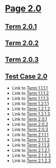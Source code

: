 # [Page 2.0](#page-20)

## [Term 2.0.1](#term-201)

## [Term 2.0.2](#term-202)

## [Term 2.0.3](#term-203)

## [Test Case 2.0](#test-case-20)

*   Link to [Term 1.1.1.1](http://my.org/chapter-1/section-1-1/page-1-1-1.html#term-1111)
*   Link to [Term 1.1.1.2](http://my.org/chapter-1/section-1-1/page-1-1-1.html#term-1112)
*   Link to [Term 1.1.1.3](http://my.org/chapter-1/section-1-1/page-1-1-1.html#term-1113)
*   Link to [Term 1.2.1.1](http://my.org/chapter-1/section-1-2/page-1-2-1.html#term-1211)
*   Link to [Term 1.2.1.2](http://my.org/chapter-1/section-1-2/page-1-2-1.html#term-1212)
*   Link to [Term 1.2.1.3](http://my.org/chapter-1/section-1-2/page-1-2-1.html#term-1213)
*   Link to [Term 2.0.1](http://my.org/chapter-2/page-2-0.html#term-201)
*   Link to [Term 2.0.2](http://my.org/chapter-2/page-2-0.html#term-202)
*   Link to [Term 2.0.3](http://my.org/chapter-2/page-2-0.html#term-203)
*   Link to [Term 2.1.1.1](http://my.org/chapter-2/section-2-1/page-2-1-1.html#term-2111)
*   Link to [Term 2.1.1.2](http://my.org/chapter-2/section-2-1/page-2-1-1.html#term-2112)
*   Link to [Term 2.1.1.3](http://my.org/chapter-2/section-2-1/page-2-1-1.html#term-2113)
*   Link to [Term 2.1.2.1](http://my.org/chapter-2/section-2-1/page-2-1-2.html#term-2121)
*   Link to [Term 2.1.2.2](http://my.org/chapter-2/section-2-1/page-2-1-2.html#term-2122)
*   Link to [Term 2.1.2.3](http://my.org/chapter-2/section-2-1/page-2-1-2.html#term-2123)
